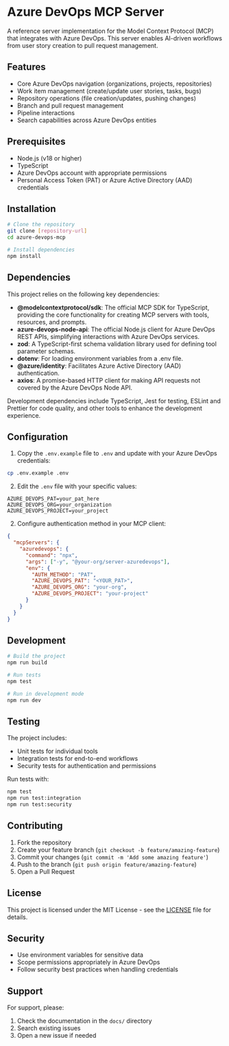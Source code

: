 # Azure DevOps MCP Server

A reference server implementation for the Model Context Protocol (MCP) that integrates with Azure DevOps. This server enables AI-driven workflows from user story creation to pull request management.

## Features

- Core Azure DevOps navigation (organizations, projects, repositories)
- Work item management (create/update user stories, tasks, bugs)
- Repository operations (file creation/updates, pushing changes)
- Branch and pull request management
- Pipeline interactions
- Search capabilities across Azure DevOps entities

## Prerequisites

- Node.js (v18 or higher)
- TypeScript
- Azure DevOps account with appropriate permissions
- Personal Access Token (PAT) or Azure Active Directory (AAD) credentials

## Installation

```bash
# Clone the repository
git clone [repository-url]
cd azure-devops-mcp

# Install dependencies
npm install
```

## Dependencies

This project relies on the following key dependencies:

- **@modelcontextprotocol/sdk**: The official MCP SDK for TypeScript, providing the core functionality for creating MCP servers with tools, resources, and prompts.
- **azure-devops-node-api**: The official Node.js client for Azure DevOps REST APIs, simplifying interactions with Azure DevOps services.
- **zod**: A TypeScript-first schema validation library used for defining tool parameter schemas.
- **dotenv**: For loading environment variables from a .env file.
- **@azure/identity**: Facilitates Azure Active Directory (AAD) authentication.
- **axios**: A promise-based HTTP client for making API requests not covered by the Azure DevOps Node API.

Development dependencies include TypeScript, Jest for testing, ESLint and Prettier for code quality, and other tools to enhance the development experience.

## Configuration

1. Copy the `.env.example` file to `.env` and update with your Azure DevOps credentials:
```bash
cp .env.example .env
```

2. Edit the `.env` file with your specific values:
```env
AZURE_DEVOPS_PAT=your_pat_here
AZURE_DEVOPS_ORG=your_organization
AZURE_DEVOPS_PROJECT=your_project
```

2. Configure authentication method in your MCP client:
```json
{
  "mcpServers": {
    "azuredevops": {
      "command": "npx",
      "args": ["-y", "@your-org/server-azuredevops"],
      "env": {
        "AUTH_METHOD": "PAT",
        "AZURE_DEVOPS_PAT": "<YOUR_PAT>",
        "AZURE_DEVOPS_ORG": "your-org",
        "AZURE_DEVOPS_PROJECT": "your-project"
      }
    }
  }
}
```

## Development

```bash
# Build the project
npm run build

# Run tests
npm test

# Run in development mode
npm run dev
```

## Testing

The project includes:
- Unit tests for individual tools
- Integration tests for end-to-end workflows
- Security tests for authentication and permissions

Run tests with:
```bash
npm test
npm run test:integration
npm run test:security
```

## Contributing

1. Fork the repository
2. Create your feature branch (`git checkout -b feature/amazing-feature`)
3. Commit your changes (`git commit -m 'Add some amazing feature'`)
4. Push to the branch (`git push origin feature/amazing-feature`)
5. Open a Pull Request

## License

This project is licensed under the MIT License - see the [LICENSE](LICENSE) file for details.

## Security

- Use environment variables for sensitive data
- Scope permissions appropriately in Azure DevOps
- Follow security best practices when handling credentials

## Support

For support, please:
1. Check the documentation in the `docs/` directory
2. Search existing issues
3. Open a new issue if needed
